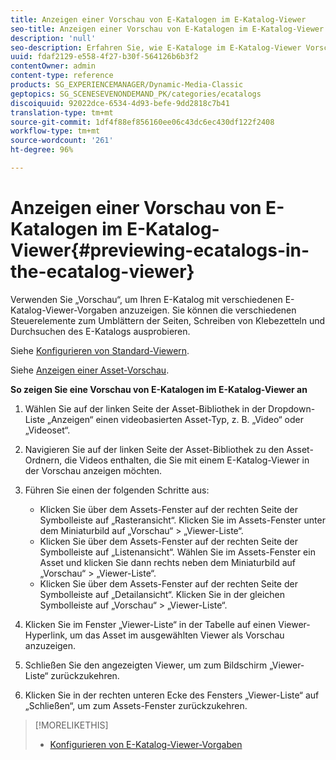 ```yaml
---
title: Anzeigen einer Vorschau von E-Katalogen im E-Katalog-Viewer
seo-title: Anzeigen einer Vorschau von E-Katalogen im E-Katalog-Viewer
description: 'null'
seo-description: Erfahren Sie, wie E-Kataloge im E-Katalog-Viewer Vorschau werden.
uuid: fdaf2129-e558-4f27-b30f-564126b6b3f2
contentOwner: admin
content-type: reference
products: SG_EXPERIENCEMANAGER/Dynamic-Media-Classic
geptopics: SG_SCENESEVENONDEMAND_PK/categories/ecatalogs
discoiquuid: 92022dce-6534-4d93-befe-9dd2818c7b41
translation-type: tm+mt
source-git-commit: 1df4f88ef856160ee06c43dc6ec430df122f2408
workflow-type: tm+mt
source-wordcount: '261'
ht-degree: 96%

---
```



# Anzeigen einer Vorschau von E-Katalogen im E-Katalog-Viewer{#previewing-ecatalogs-in-the-ecatalog-viewer}

Verwenden Sie „Vorschau“, um Ihren E-Katalog mit verschiedenen E-Katalog-Viewer-Vorgaben anzuzeigen. Sie können die verschiedenen Steuerelemente zum Umblättern der Seiten, Schreiben von Klebezetteln und Durchsuchen des E-Katalogs ausprobieren. 

Siehe [Konfigurieren von Standard-Viewern](application-setup.md#configuring_default_viewers).

Siehe [Anzeigen einer Asset-Vorschau](previewing-asset.md#previewing_an_asset).

**So zeigen Sie eine Vorschau von E-Katalogen im E-Katalog-Viewer an**

1. Wählen Sie auf der linken Seite der Asset-Bibliothek in der Dropdown-Liste „Anzeigen“ einen videobasierten Asset-Typ, z. B. „Video“ oder „Videoset“.
1. Navigieren Sie auf der linken Seite der Asset-Bibliothek zu den Asset-Ordnern, die Videos enthalten, die Sie mit einem E-Katalog-Viewer in der Vorschau anzeigen möchten.
1. Führen Sie einen der folgenden Schritte aus:

   * Klicken Sie über dem Assets-Fenster auf der rechten Seite der Symbolleiste auf „Rasteransicht“. Klicken Sie im Assets-Fenster unter dem Miniaturbild auf „Vorschau“ > „Viewer-Liste“.
   * Klicken Sie über dem Assets-Fenster auf der rechten Seite der Symbolleiste auf „Listenansicht“. Wählen Sie im Assets-Fenster ein Asset und klicken Sie dann rechts neben dem Miniaturbild auf „Vorschau“ > „Viewer-Liste“.
   * Klicken Sie über dem Assets-Fenster auf der rechten Seite der Symbolleiste auf „Detailansicht“. Klicken Sie in der gleichen Symbolleiste auf „Vorschau“ > „Viewer-Liste“.

1. Klicken Sie im Fenster „Viewer-Liste“ in der Tabelle auf einen Viewer-Hyperlink, um das Asset im ausgewählten Viewer als Vorschau anzuzeigen.
1. Schließen Sie den angezeigten Viewer, um zum Bildschirm „Viewer-Liste“ zurückzukehren.
1. Klicken Sie in der rechten unteren Ecke des Fensters „Viewer-Liste“ auf „Schließen“, um zum Assets-Fenster zurückzukehren.

>[!MORELIKETHIS]
>
>* [Konfigurieren von E-Katalog-Viewer-Vorgaben](setting-ecatalog-viewer-presets.md#setting_up_ecatalog_viewer_presets)

